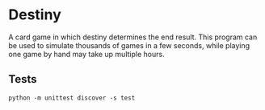 # Destiny
A card game in which destiny determines the end result. This program can be used to simulate thousands of games in a few seconds, while playing one game by hand may take up multiple hours.

## Tests
```
python -m unittest discover -s test
```
